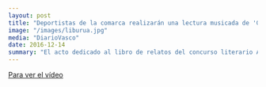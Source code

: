 ```yaml
---
layout: post
title: "Deportistas de la comarca realizarán una lectura musicada de 'Gogoratzen nauzuenetan'"
image: "/images/liburua.jpg"
media: "DiarioVasco"
date: 2016-12-14
summary: "El acto dedicado al libro de relatos del concurso literario Asun Casasola tendrá lugar el sábado en la biblioteca CBA."
---
```


[Para ver el vídeo](http://www.diariovasco.com/videos/bidasoa/201612/15/deportistas-comarca-realizaran-lectura-5247950185001-mm.html)


